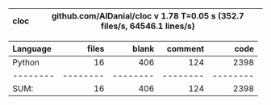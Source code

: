 cloc|github.com/AlDanial/cloc v 1.78  T=0.05 s (352.7 files/s, 64546.1 lines/s)
--- | ---

Language|files|blank|comment|code
:-------|-------:|-------:|-------:|-------:
Python|16|406|124|2398
--------|--------|--------|--------|--------
SUM:|16|406|124|2398
